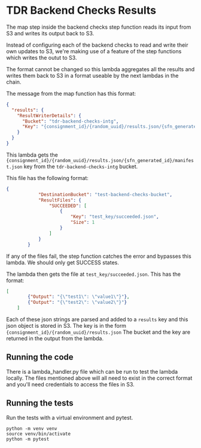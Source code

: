 # TDR Backend Checks Results

The map step inside the backend checks step function reads its input from S3 and writes its output back to S3.

Instead  of configuring each of the backend checks to read and write their own updates to S3, we're making use of a feature of the step functions which writes the outut to S3.

The format cannot be changed so this lambda aggregates all the results and writes them back to S3 in a format useable by the next lambdas in the chain.

The message from the map function has this format:

```json
{
  "results": {
    "ResultWriterDetails": {
      "Bucket": "tdr-backend-checks-intg",
      "Key": "{consignment_id}/{random_uuid}/results.json/{sfn_generated_id}/manifest.json"
    }
  }
}
```
This lambda gets the `{consignment_id}/{random_uuid}/results.json/{sfn_generated_id}/manifest.json` key from the `tdr-backend-checks-intg` bucket.

This file has the following format:
```json
{
            "DestinationBucket": "test-backend-checks-bucket",
            "ResultFiles": {
                "SUCCEEDED": [
                    {
                        "Key": "test_key/succeeded.json",
                        "Size": 1
                    }
                ]
            }
        }
```
If any of the files fail, the step function catches the error and bypasses this lambda. We should only get SUCCESS states.

The lambda then gets the file at `test_key/succeeded.json`. This has the format:

```json
[
        {"Output": "{\"test1\": \"value1\"}"},
        {"Output": "{\"test2\": \"value2\"}"}
    ]
```
Each of these json strings are parsed and added to a `results` key and this json object is stored in S3. 
The key is in the form `{consignment_id}/{random_uuid}/results.json` The bucket and the key are returned in the output from the lambda.

## Running the code
There is a lambda_handler.py file which can be run to test the lambda locally. The files mentioned above will all need to exist in the correct format and you'll need credentials to access the files in S3.

## Running the tests
Run the tests with a virtual environment and pytest.
```commandline
python -m venv venv
source venv/bin/activate
python -m pytest
```
